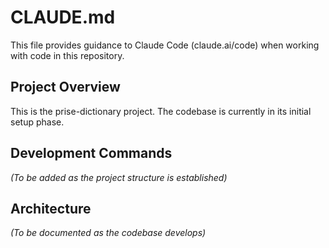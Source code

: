 # CLAUDE.md

This file provides guidance to Claude Code (claude.ai/code) when working with code in this repository.

## Project Overview

This is the prise-dictionary project. The codebase is currently in its initial setup phase.

## Development Commands

*(To be added as the project structure is established)*

## Architecture

*(To be documented as the codebase develops)*
